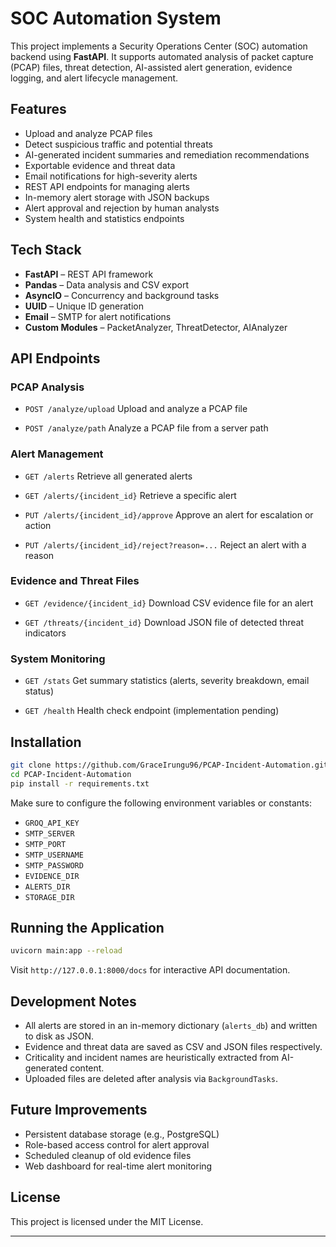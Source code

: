# SOC Automation System

This project implements a Security Operations Center (SOC) automation backend using **FastAPI**. It supports automated analysis of packet capture (PCAP) files, threat detection, AI-assisted alert generation, evidence logging, and alert lifecycle management.

## Features

* Upload and analyze PCAP files
* Detect suspicious traffic and potential threats
* AI-generated incident summaries and remediation recommendations
* Exportable evidence and threat data
* Email notifications for high-severity alerts
* REST API endpoints for managing alerts
* In-memory alert storage with JSON backups
* Alert approval and rejection by human analysts
* System health and statistics endpoints

## Tech Stack

* **FastAPI** – REST API framework
* **Pandas** – Data analysis and CSV export
* **AsyncIO** – Concurrency and background tasks
* **UUID** – Unique ID generation
* **Email** – SMTP for alert notifications
* **Custom Modules** – PacketAnalyzer, ThreatDetector, AIAnalyzer

## API Endpoints

### PCAP Analysis

* `POST /analyze/upload`
  Upload and analyze a PCAP file

* `POST /analyze/path`
  Analyze a PCAP file from a server path

### Alert Management

* `GET /alerts`
  Retrieve all generated alerts

* `GET /alerts/{incident_id}`
  Retrieve a specific alert

* `PUT /alerts/{incident_id}/approve`
  Approve an alert for escalation or action

* `PUT /alerts/{incident_id}/reject?reason=...`
  Reject an alert with a reason

### Evidence and Threat Files

* `GET /evidence/{incident_id}`
  Download CSV evidence file for an alert

* `GET /threats/{incident_id}`
  Download JSON file of detected threat indicators

### System Monitoring

* `GET /stats`
  Get summary statistics (alerts, severity breakdown, email status)

* `GET /health`
  Health check endpoint (implementation pending)

## Installation

```bash
git clone https://github.com/GraceIrungu96/PCAP-Incident-Automation.git
cd PCAP-Incident-Automation
pip install -r requirements.txt
```

Make sure to configure the following environment variables or constants:

* `GROQ_API_KEY`
* `SMTP_SERVER`
* `SMTP_PORT`
* `SMTP_USERNAME`
* `SMTP_PASSWORD`
* `EVIDENCE_DIR`
* `ALERTS_DIR`
* `STORAGE_DIR`

## Running the Application

```bash
uvicorn main:app --reload
```

Visit `http://127.0.0.1:8000/docs` for interactive API documentation.

## Development Notes

* All alerts are stored in an in-memory dictionary (`alerts_db`) and written to disk as JSON.
* Evidence and threat data are saved as CSV and JSON files respectively.
* Criticality and incident names are heuristically extracted from AI-generated content.
* Uploaded files are deleted after analysis via `BackgroundTasks`.

## Future Improvements

* Persistent database storage (e.g., PostgreSQL)
* Role-based access control for alert approval
* Scheduled cleanup of old evidence files
* Web dashboard for real-time alert monitoring

## License

This project is licensed under the MIT License.

---

